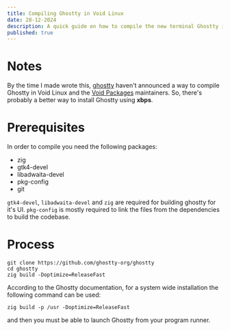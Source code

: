 ```yaml
---
title: Compiling Ghostty in Void Linux
date: 28-12-2024
description: A quick guide on how to compile the new terminal Ghostty in Void Linux
published: true
---
```


# Notes

By the time I made wrote this, [ghostty](https://ghostty.org/) haven't announced a way to compile Ghostty in Void Linux and the [Void Packages](https://github.com/void-linux/void-packages) maintainers. So, there's probably a better way to install Ghostty using **xbps**.

# Prerequisites
In order to compile you need the following packages:

- zig
- gtk4-devel
- libadwaita-devel
- pkg-config
- git

`gtk4-devel`, `libadwaita-devel` and `zig` are required for building ghostty for it's UI. `pkg-config` is mostly required to link the files from the dependencies to build the codebase. 

# Process

```
git clone https://github.com/ghostty-org/ghostty
cd ghostty
zig build -Doptimize=ReleaseFast
```

According to the Ghostty documentation, for a system wide installation the following command can be used:

```
zig build -p /usr -Doptimize=ReleaseFast
```

and then you must be able to launch Ghostty from your program runner.